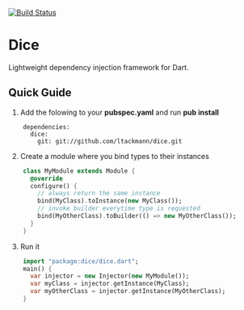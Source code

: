 [![Build Status](https://drone.io/github.com/ltackmann/dice/status.png)](https://drone.io/github.com/ltackmann/dice/latest)

Dice
====
Lightweight dependency injection framework for Dart.

Quick Guide
-----------

1. Add the folowing to your **pubspec.yaml** and run **pub install**
```
    dependencies:
      dice:
        git: git://github.com/ltackmann/dice.git
```

2. Create a module where you bind types to their instances
```dart
    class MyModule extends Module {
      @override
      configure() {
        // always return the same instance
        bind(MyClass).toInstance(new MyClass());
        // invoke builder everytime type is requested
        bind(MyOtherClass).toBuilder(() => new MyOtherClass());
      }
    }
```

3. Run it
```dart
    import "package:dice/dice.dart";
    main() {
      var injector = new Injector(new MyModule());
      var myClass = injector.getInstance(MyClass);
      var myOtherClass = injector.getInstance(MyOtherClass);
    }
```
